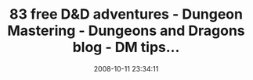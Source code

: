 ---
date: 2008-10-11 23:34:11
link:
  source: delicious
  source_url: https://del.icio.us/roytang
  text: 83 free D&D adventures - Dungeon Mastering - Dungeons and Dragons blog - DM
    tips...
  url: http://www.dungeonmastering.com/campaigns-adventures/83-free-dd-adventures
slug: 83-free-d-d-adventures-dungeon-mastering-dungeons-and-dragons-blog-dm-tips
source: delicious
tags:
- games
title: 83 free D&D adventures - Dungeon Mastering - Dungeons and Dragons blog - DM
  tips...
---